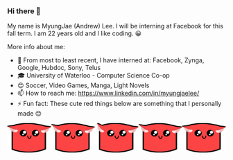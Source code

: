 ### Hi there 👋

My name is MyungJae (Andrew) Lee. I will be interning at Facebook for this fall term. I am 22 years old and I like coding. :grinning:

More info about me:

- 🔧 From most to least recent, I have interned at: Facebook, Zynga, Google, Hubdoc, Sony, Telus
- 🎓 University of Waterloo - Computer Science Co-op
- 😍 Soccer, Video Games, Manga, Light Novels 
- 📫 How to reach me: https://www.linkedin.com/in/myungjaelee/
- ⚡ Fun fact: These cute red things below are something that I personally made :blush:

![alt text](https://github.com/Redace10/Floop-and-Bloop/blob/master/android/assets/player%20menu%20sprite%20sheet.png)
